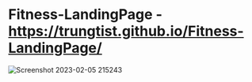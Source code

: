# Fitness-LandingPage - https://trungtist.github.io/Fitness-LandingPage/

![Screenshot 2023-02-05 215243](https://user-images.githubusercontent.com/88723580/216827016-78eab6c8-daeb-4a62-9106-63ccf42a1b3c.jpg)
